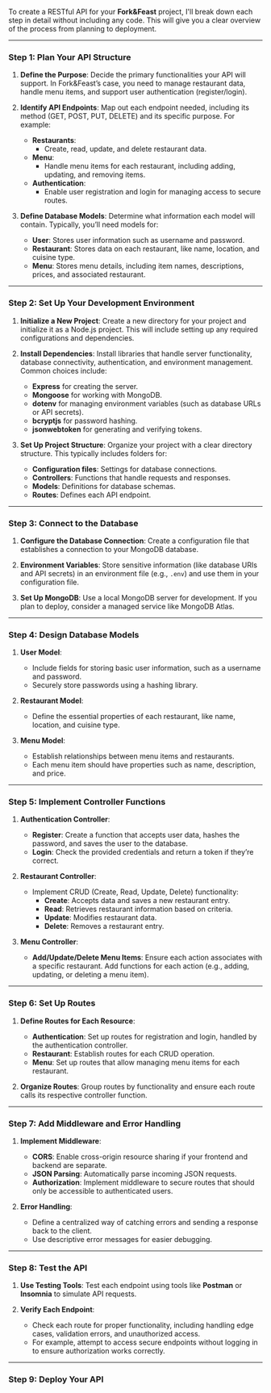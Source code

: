 To create a RESTful API for your **Fork&Feast** project, I'll break down each step in detail without including any code. This will give you a clear overview of the process from planning to deployment.

---

### Step 1: Plan Your API Structure

1. **Define the Purpose**: 
   Decide the primary functionalities your API will support. In Fork&Feast’s case, you need to manage restaurant data, handle menu items, and support user authentication (register/login).

2. **Identify API Endpoints**: 
   Map out each endpoint needed, including its method (GET, POST, PUT, DELETE) and its specific purpose. For example:
   - **Restaurants**: 
     - Create, read, update, and delete restaurant data.
   - **Menu**: 
     - Handle menu items for each restaurant, including adding, updating, and removing items.
   - **Authentication**: 
     - Enable user registration and login for managing access to secure routes.

3. **Define Database Models**: 
   Determine what information each model will contain. Typically, you’ll need models for:
   - **User**: Stores user information such as username and password.
   - **Restaurant**: Stores data on each restaurant, like name, location, and cuisine type.
   - **Menu**: Stores menu details, including item names, descriptions, prices, and associated restaurant.

---

### Step 2: Set Up Your Development Environment

1. **Initialize a New Project**:
   Create a new directory for your project and initialize it as a Node.js project. This will include setting up any required configurations and dependencies.

2. **Install Dependencies**:
   Install libraries that handle server functionality, database connectivity, authentication, and environment management. Common choices include:
   - **Express** for creating the server.
   - **Mongoose** for working with MongoDB.
   - **dotenv** for managing environment variables (such as database URLs or API secrets).
   - **bcryptjs** for password hashing.
   - **jsonwebtoken** for generating and verifying tokens.

3. **Set Up Project Structure**:
   Organize your project with a clear directory structure. This typically includes folders for:
   - **Configuration files**: Settings for database connections.
   - **Controllers**: Functions that handle requests and responses.
   - **Models**: Definitions for database schemas.
   - **Routes**: Defines each API endpoint.

---

### Step 3: Connect to the Database

1. **Configure the Database Connection**:
   Create a configuration file that establishes a connection to your MongoDB database.

2. **Environment Variables**:
   Store sensitive information (like database URIs and API secrets) in an environment file (e.g., `.env`) and use them in your configuration file.

3. **Set Up MongoDB**:
   Use a local MongoDB server for development. If you plan to deploy, consider a managed service like MongoDB Atlas.

---

### Step 4: Design Database Models

1. **User Model**:
   - Include fields for storing basic user information, such as a username and password.
   - Securely store passwords using a hashing library.

2. **Restaurant Model**:
   - Define the essential properties of each restaurant, like name, location, and cuisine type.

3. **Menu Model**:
   - Establish relationships between menu items and restaurants.
   - Each menu item should have properties such as name, description, and price.

---

### Step 5: Implement Controller Functions

1. **Authentication Controller**:
   - **Register**: Create a function that accepts user data, hashes the password, and saves the user to the database.
   - **Login**: Check the provided credentials and return a token if they’re correct.

2. **Restaurant Controller**:
   - Implement CRUD (Create, Read, Update, Delete) functionality:
     - **Create**: Accepts data and saves a new restaurant entry.
     - **Read**: Retrieves restaurant information based on criteria.
     - **Update**: Modifies restaurant data.
     - **Delete**: Removes a restaurant entry.

3. **Menu Controller**:
   - **Add/Update/Delete Menu Items**: Ensure each action associates with a specific restaurant. Add functions for each action (e.g., adding, updating, or deleting a menu item).

---

### Step 6: Set Up Routes

1. **Define Routes for Each Resource**:
   - **Authentication**: Set up routes for registration and login, handled by the authentication controller.
   - **Restaurant**: Establish routes for each CRUD operation.
   - **Menu**: Set up routes that allow managing menu items for each restaurant.

2. **Organize Routes**:
   Group routes by functionality and ensure each route calls its respective controller function.

---

### Step 7: Add Middleware and Error Handling

1. **Implement Middleware**:
   - **CORS**: Enable cross-origin resource sharing if your frontend and backend are separate.
   - **JSON Parsing**: Automatically parse incoming JSON requests.
   - **Authorization**: Implement middleware to secure routes that should only be accessible to authenticated users.

2. **Error Handling**:
   - Define a centralized way of catching errors and sending a response back to the client.
   - Use descriptive error messages for easier debugging.

---

### Step 8: Test the API

1. **Use Testing Tools**:
   Test each endpoint using tools like **Postman** or **Insomnia** to simulate API requests.
   
2. **Verify Each Endpoint**:
   - Check each route for proper functionality, including handling edge cases, validation errors, and unauthorized access.
   - For example, attempt to access secure endpoints without logging in to ensure authorization works correctly.

---

### Step 9: Deploy Your API